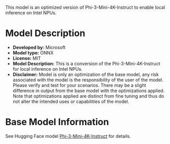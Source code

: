 This model is an optimized version of Phi-3-Mini-4K-Instruct to enable local inference on Intel NPUs.

# Model Description
- **Developed by:** Microsoft
- **Model type:** ONNX
- **License:** MIT
- **Model Description:** This is a conversion of the Phi-3-Mini-4K-Instruct for local inference on Intel NPUs.
- **Disclaimer:** Model is only an optimization of the base model, any risk associated with the model is the responsibility of the user of the model. Please verify and test for your scenarios. There may be a slight difference in output from the base model with the optimizations applied. Note that optimizations applied are distinct from fine tuning and thus do not alter the intended uses or capabilities of the model.

# Base Model Information
See Hugging Face model [Phi-3-Mini-4K-Instruct](https://huggingface.co/microsoft/Phi-3-mini-4k-instruct) for details.